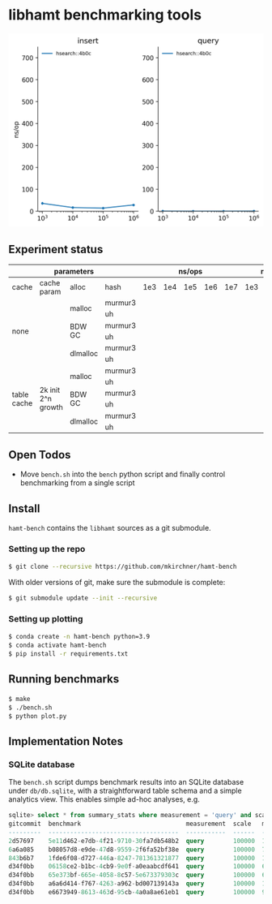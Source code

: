 libhamt benchmarking tools
==========================

![Benchmark results](./benchmark.png)

## Experiment status


<table class="tg">
<thead>
  <tr>
    <th class="tg-c3ow" colspan="4">parameters</th>
    <th class="tg-c3ow" colspan="5">ns/ops</th>
    <th class="tg-c3ow" colspan="5">memory overhead</th>
  </tr>
</thead>
<tbody>
  <tr>
    <td class="tg-c3ow">cache</td>
    <td class="tg-c3ow">cache param</td>
    <td class="tg-c3ow">alloc</td>
    <td class="tg-c3ow">hash</td>
    <td class="tg-c3ow">1e3</td>
    <td class="tg-c3ow">1e4</td>
    <td class="tg-c3ow">1e5</td>
    <td class="tg-c3ow">1e6</td>
    <td class="tg-c3ow">1e7</td>
    <td class="tg-c3ow">1e3</td>
    <td class="tg-c3ow">1e4</td>
    <td class="tg-c3ow">1e5</td>
    <td class="tg-c3ow">1e6</td>
    <td class="tg-c3ow">1e7</td>
  </tr>
  <tr>
    <td class="tg-0pky" rowspan="6">none</td>
    <td class="tg-0pky" rowspan="6"></td>
    <td class="tg-0pky" rowspan="2">malloc</td>
    <td class="tg-0pky">murmur3</td>
    <td class="tg-0pky"></td>
    <td class="tg-0pky"></td>
    <td class="tg-0pky"></td>
    <td class="tg-0pky"></td>
    <td class="tg-0pky"></td>
    <td class="tg-0pky"></td>
    <td class="tg-0pky"></td>
    <td class="tg-0pky"></td>
    <td class="tg-0pky"></td>
    <td class="tg-0pky"></td>
  </tr>
  <tr>
    <td class="tg-0pky">uh</td>
    <td class="tg-0pky"></td>
    <td class="tg-0pky"></td>
    <td class="tg-0pky"></td>
    <td class="tg-0pky"></td>
    <td class="tg-0pky"></td>
    <td class="tg-0pky"></td>
    <td class="tg-0pky"></td>
    <td class="tg-0pky"></td>
    <td class="tg-0pky"></td>
    <td class="tg-0pky"></td>
  </tr>
  <tr>
    <td class="tg-0pky" rowspan="2">BDW GC</td>
    <td class="tg-0pky">murmur3</td>
    <td class="tg-0pky"></td>
    <td class="tg-0pky"></td>
    <td class="tg-0pky"></td>
    <td class="tg-0pky"></td>
    <td class="tg-0pky"></td>
    <td class="tg-0pky" colspan="5" rowspan="2"></td>
  </tr>
  <tr>
    <td class="tg-0pky">uh</td>
    <td class="tg-0pky"></td>
    <td class="tg-0pky"></td>
    <td class="tg-0pky"></td>
    <td class="tg-0pky"></td>
    <td class="tg-0pky"></td>
  </tr>
  <tr>
    <td class="tg-0pky" rowspan="2">dlmalloc</td>
    <td class="tg-0pky">murmur3</td>
    <td class="tg-0pky"></td>
    <td class="tg-0pky"></td>
    <td class="tg-0pky"></td>
    <td class="tg-0pky"></td>
    <td class="tg-0pky"></td>
    <td class="tg-0pky"></td>
    <td class="tg-0pky"></td>
    <td class="tg-0pky"></td>
    <td class="tg-0pky"></td>
    <td class="tg-0pky"></td>
  </tr>
  <tr>
    <td class="tg-0pky">uh</td>
    <td class="tg-0pky"></td>
    <td class="tg-0pky"></td>
    <td class="tg-0pky"></td>
    <td class="tg-0pky"></td>
    <td class="tg-0pky"></td>
    <td class="tg-0pky"></td>
    <td class="tg-0pky"></td>
    <td class="tg-0pky"></td>
    <td class="tg-0pky"></td>
    <td class="tg-0pky"></td>
  </tr>
  <tr>
    <td class="tg-0pky" rowspan="6">table cache</td>
    <td class="tg-0pky" rowspan="6">2k init<br>2^n growth</td>
    <td class="tg-0pky" rowspan="2">malloc</td>
    <td class="tg-0pky">murmur3</td>
    <td class="tg-0pky"></td>
    <td class="tg-0pky"></td>
    <td class="tg-0pky"></td>
    <td class="tg-0pky"></td>
    <td class="tg-0pky"></td>
    <td class="tg-0pky"></td>
    <td class="tg-0pky"></td>
    <td class="tg-0pky"></td>
    <td class="tg-0pky"></td>
    <td class="tg-0pky"></td>
  </tr>
  <tr>
    <td class="tg-0pky">uh</td>
    <td class="tg-0pky"></td>
    <td class="tg-0pky"></td>
    <td class="tg-0pky"></td>
    <td class="tg-0pky"></td>
    <td class="tg-0pky"></td>
    <td class="tg-0pky"></td>
    <td class="tg-0pky"></td>
    <td class="tg-0pky"></td>
    <td class="tg-0pky"></td>
    <td class="tg-0pky"></td>
  </tr>
  <tr>
    <td class="tg-0pky" rowspan="2">BDW GC</td>
    <td class="tg-0pky">murmur3</td>
    <td class="tg-0pky"></td>
    <td class="tg-0pky"></td>
    <td class="tg-0pky"></td>
    <td class="tg-0pky"></td>
    <td class="tg-0pky"></td>
    <td class="tg-0pky" colspan="5" rowspan="2"></td>
  </tr>
  <tr>
    <td class="tg-0pky">uh</td>
    <td class="tg-0pky"></td>
    <td class="tg-0pky"></td>
    <td class="tg-0pky"></td>
    <td class="tg-0pky"></td>
    <td class="tg-0pky"></td>
  </tr>
  <tr>
    <td class="tg-0pky" rowspan="2">dlmalloc</td>
    <td class="tg-0pky">murmur3</td>
    <td class="tg-0pky"></td>
    <td class="tg-0pky"></td>
    <td class="tg-0pky"></td>
    <td class="tg-0pky"></td>
    <td class="tg-0pky"></td>
    <td class="tg-0pky"></td>
    <td class="tg-0pky"></td>
    <td class="tg-0pky"></td>
    <td class="tg-0pky"></td>
    <td class="tg-0pky"></td>
  </tr>
  <tr>
    <td class="tg-0pky">uh</td>
    <td class="tg-0pky"></td>
    <td class="tg-0pky"></td>
    <td class="tg-0pky"></td>
    <td class="tg-0pky"></td>
    <td class="tg-0pky"></td>
    <td class="tg-0pky"></td>
    <td class="tg-0pky"></td>
    <td class="tg-0pky"></td>
    <td class="tg-0pky"></td>
    <td class="tg-0pky"></td>
  </tr>
</tbody>
</table>

## Open Todos

* Move `bench.sh` into the `bench` python script and finally control
  benchmarking from a single script

## Install

`hamt-bench` contains the `libhamt` sources as a git submodule.

### Setting up the repo

```bash
$ git clone --recursive https://github.com/mkirchner/hamt-bench
```

With older versions of git, make sure the submodule is complete:

```bash
$ git submodule update --init --recursive
```

### Setting up plotting

```bash
$ conda create -n hamt-bench python=3.9
$ conda activate hamt-bench
$ pip install -r requirements.txt
```

## Running benchmarks

```bash
$ make
$ ./bench.sh
$ python plot.py
```

## Implementation Notes

### SQLite database

The `bench.sh` script dumps benchmark results into an SQLite database under
`db/db.sqlite`, with a straightforward table schema and a simple analytics
view. This enables simple ad-hoc analyses, e.g.

```sql
sqlite> select * from summary_stats where measurement = 'query' and scale=100000;
gitcommit  benchmark                             measurement  scale   mean         stddev            min        max
---------  ------------------------------------  -----------  ------  -----------  ----------------  ---------  ---------
2d57697    5e11d462-e7db-4f21-9710-30fa7db548b2  query        100000  121.997183   383.976090230665  115.38517  131.55345
6a6a085    b08057d8-e9de-47d8-9559-2f6fa52bf38e  query        100000  76.895424    429.139423679528  66.26904   96.90809
843b6b7    1fde6f08-d727-446a-8247-781361321877  query        100000  101.4836555  404.609813299921  80.79365   122.65888
d34f0bb    06158ce2-b1bc-4cb9-9e0f-a0eaabcdf641  query        100000  63.6013935   442.425864885466  55.58964   82.92093
d34f0bb    65e373bf-665e-4058-8c57-5e673379303c  query        100000  64.050346    441.914024086331  57.26944   78.03136
d34f0bb    a6a6d414-f767-4263-a962-bd007139143a  query        100000  104.301223   401.673901154286  95.44441   114.01138
d34f0bb    e6673949-8613-463d-95cb-4a0a8ae61eb1  query        100000  92.154429    413.820533790206  85.50616   98.73488
```

